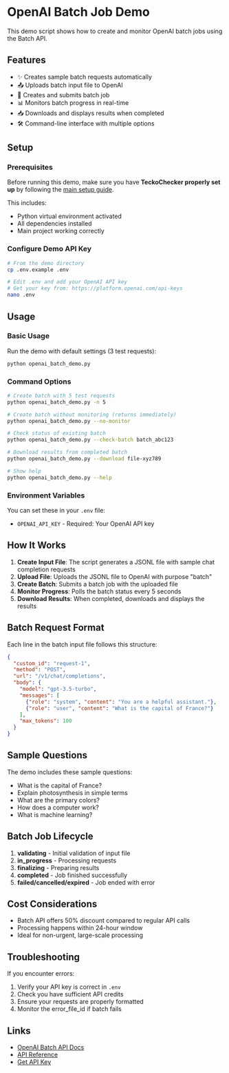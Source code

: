 # OpenAI Batch Job Demo

This demo script shows how to create and monitor OpenAI batch jobs using the Batch API.

## Features

- ✨ Creates sample batch requests automatically
- 📤 Uploads batch input file to OpenAI
- 🚀 Creates and submits batch job
- 📊 Monitors batch progress in real-time
- 📥 Downloads and displays results when completed
- 🛠️ Command-line interface with multiple options

## Setup

### Prerequisites

Before running this demo, make sure you have **TeckoChecker properly set up** by following the [main setup guide](../docs/SETUP.md).

This includes:
- Python virtual environment activated
- All dependencies installed
- Main project working correctly

### Configure Demo API Key

```bash
# From the demo directory
cp .env.example .env

# Edit .env and add your OpenAI API key
# Get your key from: https://platform.openai.com/api-keys
nano .env
```

## Usage

### Basic Usage

Run the demo with default settings (3 test requests):
```bash
python openai_batch_demo.py
```

### Command Options

```bash
# Create batch with 5 test requests
python openai_batch_demo.py -n 5

# Create batch without monitoring (returns immediately)
python openai_batch_demo.py --no-monitor

# Check status of existing batch
python openai_batch_demo.py --check-batch batch_abc123

# Download results from completed batch
python openai_batch_demo.py --download file-xyz789

# Show help
python openai_batch_demo.py --help
```

### Environment Variables

You can set these in your `.env` file:
- `OPENAI_API_KEY` - Required: Your OpenAI API key

## How It Works

1. **Create Input File**: The script generates a JSONL file with sample chat completion requests
2. **Upload File**: Uploads the JSONL file to OpenAI with purpose "batch"
3. **Create Batch**: Submits a batch job with the uploaded file
4. **Monitor Progress**: Polls the batch status every 5 seconds
5. **Download Results**: When completed, downloads and displays the results

## Batch Request Format

Each line in the batch input file follows this structure:
```json
{
  "custom_id": "request-1",
  "method": "POST",
  "url": "/v1/chat/completions",
  "body": {
    "model": "gpt-3.5-turbo",
    "messages": [
      {"role": "system", "content": "You are a helpful assistant."},
      {"role": "user", "content": "What is the capital of France?"}
    ],
    "max_tokens": 100
  }
}
```

## Sample Questions

The demo includes these sample questions:
- What is the capital of France?
- Explain photosynthesis in simple terms
- What are the primary colors?
- How does a computer work?
- What is machine learning?

## Batch Job Lifecycle

1. **validating** - Initial validation of input file
2. **in_progress** - Processing requests
3. **finalizing** - Preparing results
4. **completed** - Job finished successfully
5. **failed/cancelled/expired** - Job ended with error

## Cost Considerations

- Batch API offers 50% discount compared to regular API calls
- Processing happens within 24-hour window
- Ideal for non-urgent, large-scale processing

## Troubleshooting

If you encounter errors:
1. Verify your API key is correct in `.env`
2. Check you have sufficient API credits
3. Ensure your requests are properly formatted
4. Monitor the error_file_id if batch fails

## Links

- [OpenAI Batch API Docs](https://platform.openai.com/docs/guides/batch)
- [API Reference](https://platform.openai.com/docs/api-reference/batch)
- [Get API Key](https://platform.openai.com/api-keys)